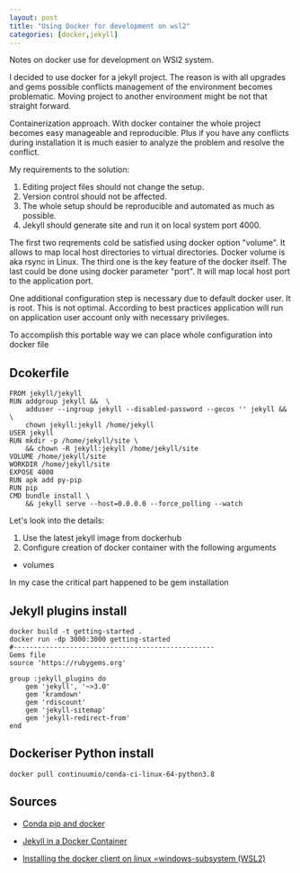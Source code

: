 ```yaml
---
layout: post
title: "Using Docker for development on wsl2"
categories: [docker,jekyll]
---
```


Notes on docker use for development on WSl2 system.

I decided to use docker for a jekyll project.
The reason is with all upgrades and gems possible conflicts management of the
environment  becomes problematic. Moving project to another environment might be
not that straight forward.

Containerization approach.
With docker container the whole project becomes easy manageable and reproducible.
Plus if you have any conflicts during installation it is much easier to analyze
the problem and resolve the conflict.

My requirements to the solution:
1. Editing project files should not change the setup.
2. Version control should not be affected.
3. The whole setup should be reproducible and automated as much as possible.
4. Jekyll should generate site and run it on local system port 4000.

The first two reqrements cold be satisfied using docker option "volume".
It allows to map local host directories to virtual directories.
Docker volume is aka rsync in Linux.
The third one is the key feature of the docker itself.
The last could be done using docker parameter "port". It will map local host
port to the application port.

One additional configuration step is necessary due to default docker user.
It is root. This is not optimal. According to best practices application will run
on application user account only with necessary privileges.

To accomplish this portable way we can place whole configuration into docker file

## Dcokerfile
```
FROM jekyll/jekyll
RUN addgroup jekyll &&  \
    adduser --ingroup jekyll --disabled-password --gecos '' jekyll && \
    chown jekyll:jekyll /home/jekyll
USER jekyll
RUN mkdir -p /home/jekyll/site \
    && chown -R jekyll:jekyll /home/jekyll/site
VOLUME /home/jekyll/site
WORKDIR /home/jekyll/site
EXPOSE 4000
RUN apk add py-pip
RUN pip
CMD bundle install \
    && jekyll serve --host=0.0.0.0 --force_polling --watch
```
Let's look into the details:



1. Use the latest jekyll image from dockerhub
2. Configure creation of docker container with the following arguments
- volumes

In my case the critical part happened to be gem installation

## Jekyll plugins install
```
docker build -t getting-started .
docker run -dp 3000:3000 getting-started
#--------------------------------------------------
Gems file 
source 'https://rubygems.org'

group :jekyll_plugins do
    gem 'jekyll', '~>3.0'
    gem 'kramdown'
    gem 'rdiscount'
    gem 'jekyll-sitemap'
    gem 'jekyll-redirect-from'
end

```

## Dockeriser Python install 
```
docker pull continuumio/conda-ci-linux-64-python3.8

```

## Sources 
* [Conda pip and docker](https://towardsdatascience.com/conda-pip-and-docker-ftw-d64fe638dc45)

* [Jekyll in a Docker Container](https://github.com/BretFisher/jekyll-serve)

* [Installing the docker client on linux =windows-subsystem (WSL2)](https://medium.com/@sebagomez/installing-the-docker-client-on-ubuntus-windows-subsystem-for-linux-612b392a44c4) 

